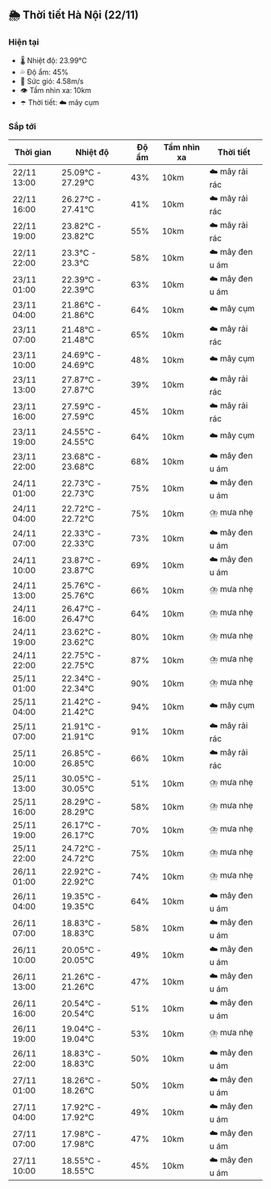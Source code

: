 ## 🌦️ Thời tiết Hà Nội (22/11)

### Hiện tại

- 🌡️ Nhiệt độ: 23.99℃
- 💦 Độ ẩm: 45%
- 💨 Sức gió: 4.58m/s
- 👁️ Tầm nhìn xa: 10km
- ☂️ Thời tiết: ☁️ mây cụm

### Sắp tới

| Thời gian | Nhiệt độ | Độ ẩm | Tầm nhìn xa | Thời tiết |
| --- | --- | --- | --- | --- |
| 22/11 13:00 | 25.09℃ - 27.29℃ | 43% | 10km | ☁️ mây rải rác |
| 22/11 16:00 | 26.27℃ - 27.41℃ | 41% | 10km | ☁️ mây rải rác |
| 22/11 19:00 | 23.82℃ - 23.82℃ | 55% | 10km | ☁️ mây rải rác |
| 22/11 22:00 | 23.3℃ - 23.3℃ | 58% | 10km | ☁️ mây đen u ám |
| 23/11 01:00 | 22.39℃ - 22.39℃ | 63% | 10km | ☁️ mây đen u ám |
| 23/11 04:00 | 21.86℃ - 21.86℃ | 64% | 10km | ☁️ mây cụm |
| 23/11 07:00 | 21.48℃ - 21.48℃ | 65% | 10km | ☁️ mây rải rác |
| 23/11 10:00 | 24.69℃ - 24.69℃ | 48% | 10km | ☁️ mây cụm |
| 23/11 13:00 | 27.87℃ - 27.87℃ | 39% | 10km | ☁️ mây rải rác |
| 23/11 16:00 | 27.59℃ - 27.59℃ | 45% | 10km | ☁️ mây rải rác |
| 23/11 19:00 | 24.55℃ - 24.55℃ | 64% | 10km | ☁️ mây cụm |
| 23/11 22:00 | 23.68℃ - 23.68℃ | 68% | 10km | ☁️ mây đen u ám |
| 24/11 01:00 | 22.73℃ - 22.73℃ | 75% | 10km | ☁️ mây đen u ám |
| 24/11 04:00 | 22.72℃ - 22.72℃ | 75% | 10km | ⛈️ mưa nhẹ |
| 24/11 07:00 | 22.33℃ - 22.33℃ | 73% | 10km | ☁️ mây đen u ám |
| 24/11 10:00 | 23.87℃ - 23.87℃ | 69% | 10km | ☁️ mây đen u ám |
| 24/11 13:00 | 25.76℃ - 25.76℃ | 66% | 10km | ⛈️ mưa nhẹ |
| 24/11 16:00 | 26.47℃ - 26.47℃ | 64% | 10km | ⛈️ mưa nhẹ |
| 24/11 19:00 | 23.62℃ - 23.62℃ | 80% | 10km | ⛈️ mưa nhẹ |
| 24/11 22:00 | 22.75℃ - 22.75℃ | 87% | 10km | ⛈️ mưa nhẹ |
| 25/11 01:00 | 22.34℃ - 22.34℃ | 90% | 10km | ⛈️ mưa nhẹ |
| 25/11 04:00 | 21.42℃ - 21.42℃ | 94% | 10km | ☁️ mây cụm |
| 25/11 07:00 | 21.91℃ - 21.91℃ | 91% | 10km | ☁️ mây rải rác |
| 25/11 10:00 | 26.85℃ - 26.85℃ | 66% | 10km | ☁️ mây rải rác |
| 25/11 13:00 | 30.05℃ - 30.05℃ | 51% | 10km | ⛈️ mưa nhẹ |
| 25/11 16:00 | 28.29℃ - 28.29℃ | 58% | 10km | ⛈️ mưa nhẹ |
| 25/11 19:00 | 26.17℃ - 26.17℃ | 70% | 10km | ⛈️ mưa nhẹ |
| 25/11 22:00 | 24.72℃ - 24.72℃ | 75% | 10km | ⛈️ mưa nhẹ |
| 26/11 01:00 | 22.92℃ - 22.92℃ | 74% | 10km | ⛈️ mưa nhẹ |
| 26/11 04:00 | 19.35℃ - 19.35℃ | 64% | 10km | ☁️ mây đen u ám |
| 26/11 07:00 | 18.83℃ - 18.83℃ | 58% | 10km | ☁️ mây đen u ám |
| 26/11 10:00 | 20.05℃ - 20.05℃ | 49% | 10km | ☁️ mây đen u ám |
| 26/11 13:00 | 21.26℃ - 21.26℃ | 47% | 10km | ☁️ mây đen u ám |
| 26/11 16:00 | 20.54℃ - 20.54℃ | 51% | 10km | ☁️ mây đen u ám |
| 26/11 19:00 | 19.04℃ - 19.04℃ | 53% | 10km | ⛈️ mưa nhẹ |
| 26/11 22:00 | 18.83℃ - 18.83℃ | 50% | 10km | ☁️ mây đen u ám |
| 27/11 01:00 | 18.26℃ - 18.26℃ | 50% | 10km | ☁️ mây đen u ám |
| 27/11 04:00 | 17.92℃ - 17.92℃ | 49% | 10km | ☁️ mây đen u ám |
| 27/11 07:00 | 17.98℃ - 17.98℃ | 47% | 10km | ☁️ mây đen u ám |
| 27/11 10:00 | 18.55℃ - 18.55℃ | 45% | 10km | ☁️ mây đen u ám |
